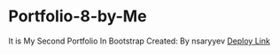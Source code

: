 # Portfolio-8-by-Me
It is My Second Portfolio In Bootstrap
Created: By nsaryyev
[Deploy Link](https://nurysar97.github.io/Portfolio-8-by-Me/)
